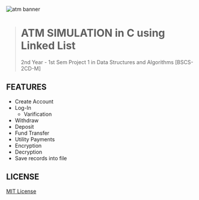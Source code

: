 ![atm banner](https://user-images.githubusercontent.com/101156843/235088809-80ec2615-e40c-4af3-be9a-9674d4bf2f55.png)

> # **ATM SIMULATION in C using Linked List**
> 2nd Year - 1st Sem Project 1 in Data Structures and Algorithms [BSCS-2CD-M]

## FEATURES
- Create Account
- Log-In
  - Varification
- Withdraw
- Deposit
- Fund Transfer
- Utility Payments
- Encryption
- Decryption
- Save records into file

## LICENSE
[MIT License](LISENCE)
